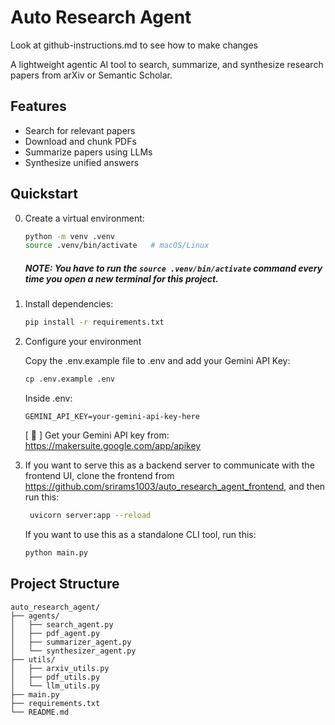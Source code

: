 # Auto Research Agent

Look at github-instructions.md to see how to make changes

A lightweight agentic AI tool to search, summarize, and synthesize research papers from arXiv or Semantic Scholar.

## Features
- Search for relevant papers
- Download and chunk PDFs
- Summarize papers using LLMs
- Synthesize unified answers

## Quickstart

0. Create a virtual environment:
    ```bash
    python -m venv .venv
    source .venv/bin/activate   # macOS/Linux
    ```
    <!-- .venv\Scripts\activate      # Windows -->

    ##### NOTE: You have to run the `source .venv/bin/activate` command every time you open a new terminal for this project.

1. Install dependencies:
   ```bash
   pip install -r requirements.txt
   ```

2. Configure your environment

    Copy the .env.example file to .env and add your Gemini API Key:

    ```python
    cp .env.example .env
    ```

    Inside .env:

    ```
    GEMINI_API_KEY=your-gemini-api-key-here
    ```

    [ 🔑 ] Get your Gemini API key from: https://makersuite.google.com/app/apikey

3. If you want to serve this as a backend server to communicate with the frontend UI, clone the frontend from https://github.com/srirams1003/auto_research_agent_frontend, and then run this:
   ```bash
    uvicorn server:app --reload
   ```
   If you want to use this as a standalone CLI tool, run this:
   ```bash
   python main.py
   ```

## Project Structure

```
auto_research_agent/
├── agents/
│   ├── search_agent.py
│   ├── pdf_agent.py
│   ├── summarizer_agent.py
│   └── synthesizer_agent.py
├── utils/
│   ├── arxiv_utils.py
│   ├── pdf_utils.py
│   └── llm_utils.py
├── main.py
├── requirements.txt
└── README.md
``` 
